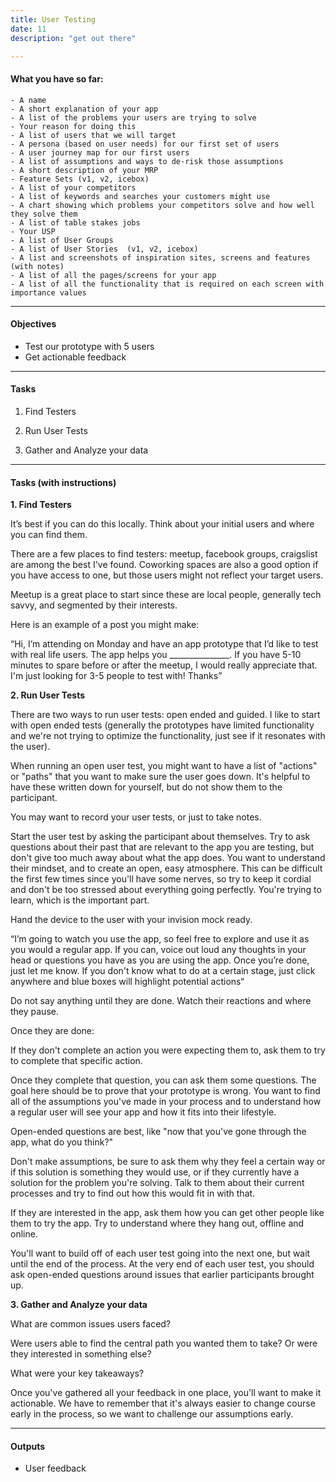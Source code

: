 ```yaml
---
title: User Testing
date: 11
description: "get out there"

---
```


#### What you have so far:

    - A name
	- A short explanation of your app
    - A list of the problems your users are trying to solve
	- Your reason for doing this
    - A list of users that we will target
    - A persona (based on user needs) for our first set of users
    - A user journey map for our first users
    - A list of assumptions and ways to de-risk those assumptions
    - A short description of your MRP
	- Feature Sets (v1, v2, icebox)
    - A list of your competitors
    - A list of keywords and searches your customers might use
    - A chart showing which problems your competitors solve and how well they solve them
    - A list of table stakes jobs
    - Your USP 
    - A list of User Groups
    - A list of User Stories  (v1, v2, icebox)
	- A list and screenshots of inspiration sites, screens and features (with notes)
    - A list of all the pages/screens for your app
    - A list of all the functionality that is required on each screen with importance values

---

#### Objectives

- Test our prototype with 5 users
- Get actionable feedback

---

#### Tasks

1. Find Testers

2. Run User Tests

3. Gather and Analyze your data

---
#### Tasks (with instructions)

**1. Find Testers**

It’s best if you can do this locally. Think about your initial users and where you can find them. 

There are a few places to find testers: meetup, facebook groups, craigslist are among the best I've found. Coworking spaces are also a good option if you have access to one, but those users might not reflect your target users. 

Meetup is a great place to start since these are local people, generally tech savvy, and segmented by their interests.

Here is an example of a post you might make: 

“Hi, I’m attending on Monday and have an app prototype that I’d like to test with real life users. The app helps you _______________. If you have 5-10 minutes to spare before or after the meetup, I would really appreciate that. I'm just looking for 3-5 people to test with! Thanks” 


**2. Run User Tests**

There are two ways to run user tests: open ended and guided. I like to start with open ended tests (generally the prototypes have limited functionality and we're not trying to optimize the functionality, just see if it resonates with the user). 

When running an open user test, you might want to have a list of "actions" or "paths" that you want to make sure the user goes down. It's helpful to have these written down for yourself, but do not show them to the participant. 

You may want to record your user tests, or just to take notes. 

Start the user test by asking the participant about themselves. Try to ask questions about their past that are relevant to the app you are testing, but don't give too much away about what the app does. You want to understand their mindset, and to create an open, easy atmosphere. This can be difficult the first few times since you'll have some nerves, so try to keep it cordial and don't be too stressed about everything going perfectly. You're trying to learn, which is the important part.   

Hand the device to the user with your invision mock ready. 

“I’m going to watch you use the app, so feel free to explore and use it as you would a regular app. If you can, voice out loud any thoughts in your head or questions you have as you are using the app. Once you’re done, just let me know. If you don't know what to do at a certain stage, just click anywhere and blue boxes will highlight potential actions“

Do not say anything until they are done. Watch their reactions and where they pause. 

Once they are done:

If they don't complete an action you were expecting them to, ask them to try to complete that specific action.

Once they complete that question, you can ask them some questions. The goal here should be to prove that your prototype is wrong. You want to find all of the assumptions you've made in your process and to understand how a regular user will see your app and how it fits into their lifestyle. 

Open-ended questions are best, like "now that you've gone through the app, what do you think?"

Don't make assumptions, be sure to ask them why they feel a certain way or if this solution is something they would use, or if they currently have a solution for the problem you're solving. Talk to them about their current processes and try to find out how this would fit in with that. 

If they are interested in the app, ask them how you can get other people like them to try the app. Try to understand where they hang out, offline and online. 

You'll want to build off of each user test going into the next one, but wait until the end of the process. At the very end of each user test, you should ask open-ended questions around issues that earlier participants brought up. 

**3. Gather and Analyze your data**

What are common issues users faced?

Were users able to find the central path you wanted them to take? Or were they interested in something else? 

What were your key takeaways?

Once you've gathered all your feedback in one place, you'll want to make it actionable. We have to remember that it's always easier to change course early in the process, so we want to challenge our assumptions early. 

---

#### Outputs

- User feedback 